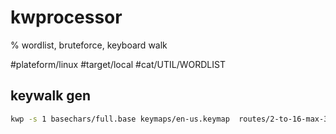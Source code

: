 # kwprocessor
% wordlist, bruteforce, keyboard walk

#plateform/linux #target/local #cat/UTIL/WORDLIST

## keywalk gen
```bash
kwp -s 1 basechars/full.base keymaps/en-us.keymap  routes/2-to-16-max-3-direction-changes.route > <file.txt>
```